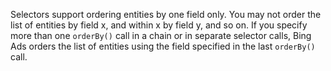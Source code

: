 Selectors support ordering entities by one field only. You may not order the list of entities by field x, and within x by field y, and so on. If you specify more than one `orderBy()` call in a chain or in separate selector calls, Bing Ads orders the list of entities using the field specified in the last `orderBy()` call. 
